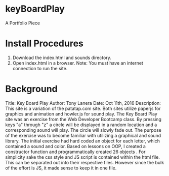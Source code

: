 # keyBoardPlay
A Portfolio Piece

# Install Procedures
1. Download the index.html and sounds directory.
2. Open index.html in a browser.
Note: You must have an internet connection to run the site. 

# Background
Title:       Key Board Play
Author:      Tony Lanera
Date:        Oct 11th, 2016
Description: This site is a variation of the patatap.com site.
             Both sites utilize paperjs for graphics and animation and howler.js for sound play.
             The Key Board Play site was an exercise from the Web Developer Bootcamp class.
             By pressing keys "a" through "z" a circle will be displayed in a random location and a corresponding sound will play.
             The circle will slowly fade out.
             The purpose of the exercise was to become familiar with utilizing a graphical and sound library.
             The initial exercise had hard coded an object for each letter, which contained a sound and color.
             Based on lessons on OOP, I created a constructor function and programmatically created 26 objects .
             For simplicity sake the css style and JS script is contained within the html file.
             This can be separated out into their respective files.
             However since the bulk of the effort is JS, it made sense to keep it in one file.
